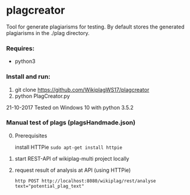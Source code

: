 # plagcreator
Tool for generate plagiarisms for testing. By default stores the generated plagiarisms in the ./plag directory.

### Requires:
- python3

### Install and run:
1. git clone https://github.com/WikiplagWS17/plagcreator
2. python PlagCreator.py


21-10-2017 Tested on Windows 10 with python 3.5.2


### Manual test of plags (plagsHandmade.json)
0. Prerequisites

    install HTTPie ```sudo apt-get install httpie```

1. start REST-API of wikiplag-multi project locally
2. request result of analysis at API (using HTTPie)

    ```http POST http://localhost:8080/wikiplag/rest/analyse text="potential_plag_text"```